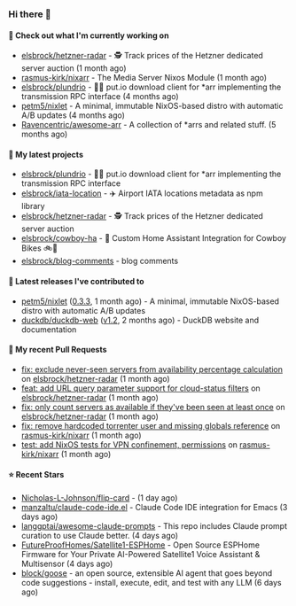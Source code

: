 ### Hi there 👋

#### 👷 Check out what I'm currently working on

- [elsbrock/hetzner-radar](https://github.com/elsbrock/hetzner-radar) - 🕵️ Track prices of the Hetzner dedicated server auction (1 month ago)
- [rasmus-kirk/nixarr](https://github.com/rasmus-kirk/nixarr) - The Media Server Nixos Module (1 month ago)
- [elsbrock/plundrio](https://github.com/elsbrock/plundrio) - 🏴‍☠️ put.io download client for *arr implementing the transmission RPC interface (4 months ago)
- [petm5/nixlet](https://github.com/petm5/nixlet) - A minimal, immutable NixOS-based distro with automatic A/B updates (4 months ago)
- [Ravencentric/awesome-arr](https://github.com/Ravencentric/awesome-arr) - A collection of *arrs and related stuff. (5 months ago)

#### 🌱 My latest projects

- [elsbrock/plundrio](https://github.com/elsbrock/plundrio) - 🏴‍☠️ put.io download client for *arr implementing the transmission RPC interface
- [elsbrock/iata-location](https://github.com/elsbrock/iata-location) - ✈️ Airport IATA locations metadata as npm library
- [elsbrock/hetzner-radar](https://github.com/elsbrock/hetzner-radar) - 🕵️ Track prices of the Hetzner dedicated server auction
- [elsbrock/cowboy-ha](https://github.com/elsbrock/cowboy-ha) - 🤠 Custom Home Assistant Integration for Cowboy Bikes 🚲💨
- [elsbrock/blog-comments](https://github.com/elsbrock/blog-comments) - blog comments

#### 🔭 Latest releases I've contributed to

- [petm5/nixlet](https://github.com/petm5/nixlet) ([0.3.3](https://github.com/petm5/nixlet/releases/tag/0.3.3), 1 month ago) - A minimal, immutable NixOS-based distro with automatic A/B updates
- [duckdb/duckdb-web](https://github.com/duckdb/duckdb-web) ([v1.2](https://github.com/duckdb/duckdb-web/releases/tag/v1.2), 2 months ago) - DuckDB website and documentation

#### 🔨 My recent Pull Requests

- [fix: exclude never-seen servers from availability percentage calculation](https://github.com/elsbrock/hetzner-radar/pull/217) on [elsbrock/hetzner-radar](https://github.com/elsbrock/hetzner-radar) (1 month ago)
- [feat: add URL query parameter support for cloud-status filters](https://github.com/elsbrock/hetzner-radar/pull/216) on [elsbrock/hetzner-radar](https://github.com/elsbrock/hetzner-radar) (1 month ago)
- [fix: only count servers as available if they&#39;ve been seen at least once](https://github.com/elsbrock/hetzner-radar/pull/215) on [elsbrock/hetzner-radar](https://github.com/elsbrock/hetzner-radar) (1 month ago)
- [fix: remove hardcoded torrenter user and missing globals reference](https://github.com/rasmus-kirk/nixarr/pull/72) on [rasmus-kirk/nixarr](https://github.com/rasmus-kirk/nixarr) (1 month ago)
- [test: add NixOS tests for VPN confinement, permissions](https://github.com/rasmus-kirk/nixarr/pull/71) on [rasmus-kirk/nixarr](https://github.com/rasmus-kirk/nixarr) (1 month ago)

#### ⭐ Recent Stars

- [Nicholas-L-Johnson/flip-card](https://github.com/Nicholas-L-Johnson/flip-card) -  (1 day ago)
- [manzaltu/claude-code-ide.el](https://github.com/manzaltu/claude-code-ide.el) - Claude Code IDE integration for Emacs (3 days ago)
- [langgptai/awesome-claude-prompts](https://github.com/langgptai/awesome-claude-prompts) - This repo includes Claude prompt curation to use Claude better. (4 days ago)
- [FutureProofHomes/Satellite1-ESPHome](https://github.com/FutureProofHomes/Satellite1-ESPHome) - Open Source ESPHome Firmware for Your Private AI-Powered Satellite1 Voice Assistant &amp; Multisensor (4 days ago)
- [block/goose](https://github.com/block/goose) - an open source, extensible AI agent that goes beyond code suggestions - install, execute, edit, and test with any LLM (6 days ago)
